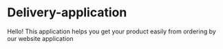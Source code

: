 # Delivery-application
Hello! This application helps you get your product easily from ordering by our website application
